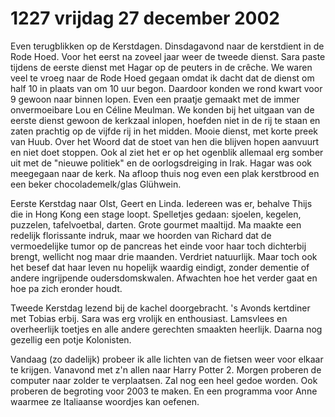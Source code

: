 # 1227 vrijdag 27 december 2002
Even terugblikken op de Kerstdagen. Dinsdagavond naar de kerstdient in de Rode Hoed. Voor het eerst na zoveel jaar weer de tweede dienst. Sara paste tijdens de eerste dienst met Hagar op de peuters in de crêche. We waren veel te vroeg naar de Rode Hoed gegaan omdat ik dacht dat de dienst om half 10 in plaats van om 10 uur begon. Daardoor konden we rond kwart voor 9 gewoon naar binnen lopen. Even een praatje gemaakt met de immer onvermoeibare Lou en Céline Meulman. We konden bij het uitgaan van de eerste dienst gewoon de kerkzaal inlopen, hoefden niet in de rij te staan en zaten prachtig op de vijfde rij in het midden. Mooie dienst, met korte preek van Huub. Over het Woord dat de stoet van hen die blijven hopen aanvuurt en niet doet stoppen. Ook al ziet het er op het ogenblik allemaal erg somber uit met de "nieuwe politiek" en de oorlogsdreiging in Irak. Hagar was ook meegegaan naar de kerk. Na afloop thuis nog even een plak kerstbrood en een beker chocolademelk/glas Glühwein. 

Eerste Kerstdag naar Olst, Geert en Linda. Iedereen was er, behalve Thijs die in Hong Kong een stage loopt. Spelletjes gedaan: sjoelen, kegelen, puzzelen, tafelvoetbal, darten. Grote gourmet maaltijd. Ma maakte een redelijk florissante indruk, maar we hoorden van Richard dat de vermoedelijke tumor op de pancreas het einde voor haar toch dichterbij brengt, wellicht nog maar drie maanden. Verdriet natuurlijk. Maar toch ook het besef dat haar leven nu hopelijk waardig eindigt, zonder dementie of andere ingrijpende oudersdomskwalen. Afwachten hoe het verder gaat en hoe pa zich eronder houdt.

Tweede Kerstdag lezend bij de kachel doorgebracht. 's Avonds kertdiner met Tobias erbij. Sara was erg vrolijk en enthousiast. Lamsvlees en overheerlijk toetjes en alle andere gerechten smaakten heerlijk. Daarna nog gezellig een potje Kolonisten.

Vandaag (zo dadelijk) probeer ik alle lichten van de fietsen weer voor elkaar te krijgen. Vanavond met z'n allen naar Harry Potter 2. Morgen proberen de computer naar zolder te verplaatsen. Zal nog een heel gedoe worden. Ook proberen de begroting voor 2003 te maken. En een programma voor Anne waarmee ze Italiaanse woordjes kan oefenen.